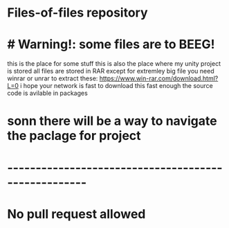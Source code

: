 # Files-of-files repository
# # Warning!: some files are to BEEG! #
this is the place for some stuff
this is also the place where my unity project is stored
all files are stored in RAR except for extremley big file
you need winrar or unrar to extract these:
https://www.win-rar.com/download.html?L=0
i hope your network is fast to download this fast enough
the source code is avilable in packages
# sonn there will be a way to navigate the paclage for project
# ----------------------------------------------------
# No pull request allowed
